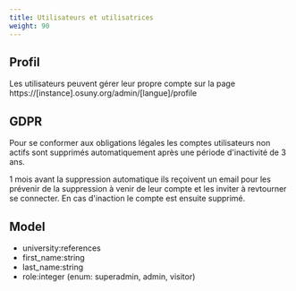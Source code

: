 ```yaml
---
title: Utilisateurs et utilisatrices
weight: 90
---
```

## Profil

Les utilisateurs peuvent gérer leur propre compte sur la page 
https://[instance].osuny.org/admin/[langue]/profile


## GDPR

Pour se conformer aux obligations légales les comptes utilisateurs non actifs sont supprimés automatiquement après une période d'inactivité de 3 ans. 

1 mois avant la suppression automatique ils reçoivent un email pour les prévenir de la suppression à venir de leur compte et les inviter à revtourner se connecter. En cas d'inaction le compte est ensuite supprimé.

## Model

- university:references
- first_name:string
- last_name:string
- role:integer (enum: superadmin, admin, visitor)

